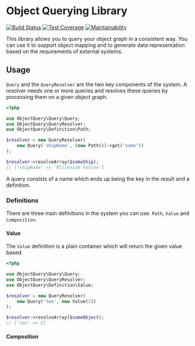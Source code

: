 Object Querying Library
=======================

[![Build Status](https://travis-ci.org/1blankz7/php-object-query.svg?branch=master)](https://travis-ci.org/1blankz7/php-object-query)
[![Test Coverage](https://api.codeclimate.com/v1/badges/7a8ca049f3de48523339/test_coverage)](https://codeclimate.com/github/1blankz7/php-object-query/test_coverage)
[![Maintainability](https://api.codeclimate.com/v1/badges/7a8ca049f3de48523339/maintainability)](https://codeclimate.com/github/1blankz7/php-object-query/maintainability)

This library allows you to query your object graph in a consistent way.
You can use it to support object mapping and to generate data representation
based on the requirements of external systems.

## Usage

`Query` and the `QueryResolver` are the two key components of the system. A
resolver needs one or more queries and resolves these queries by processing
them on a given object graph.

```php
<?php

use ObjectQuery\Query\Query;
use ObjectQuery\QueryResolver;
use ObjectQuery\Definition\Path;

$resolver = new QueryResolver(
    new Query('shipName', (new Path())->get('name'))
);

$resolver->resolveArray($someShip);
// ['shipName' => 'Millenium Falcon']
```

A query consists of a name which ends up being the key in the result and a definition.

### Definitions

There are three main definitions in the system you can use. `Path`, `Value` and `Composition`.

#### Value

The `Value` definition is a plain container which will return the given value based.

```php
<?php

use ObjectQuery\Query\Query;
use ObjectQuery\QueryResolver;
use ObjectQuery\Definition\Value;

$resolver = new QueryResolver(
    new Query('two', new Value(2))
);

$resolver->resolveArray($someObject);
// ['two' => 2]
```

#### Composition

